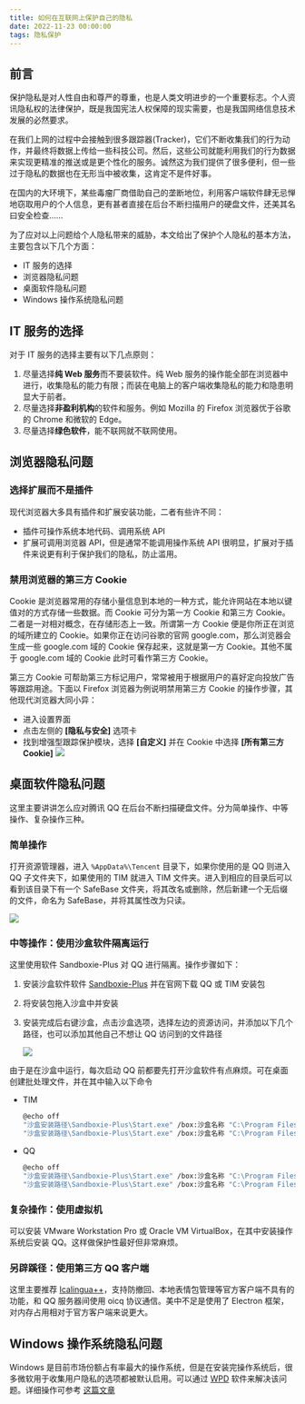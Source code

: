 ```yaml
---
title: 如何在互联网上保护自己的隐私
date: 2022-11-23 00:00:00
tags: 隐私保护
---
```


## 前言

保护隐私是对人性自由和尊严的尊重，也是人类文明进步的一个重要标志。个人资讯隐私权的法律保护，既是我国宪法人权保障的现实需要，也是我国网络信息技术发展的必然要求。

在我们上网的过程中会接触到很多跟踪器(Tracker)，它们不断收集我们的行为动作，并最终将数据上传给一些科技公司。然后，这些公司就能利用我们的行为数据来实现更精准的推送或是更个性化的服务。诚然这为我们提供了很多便利，但一些过于隐私的数据也在无形当中被收集，这肯定不是件好事。

在国内的大环境下，某些毒瘤厂商借助自己的垄断地位，利用客户端软件肆无忌惮地窃取用户的个人信息，更有甚者直接在后台不断扫描用户的硬盘文件，还美其名曰安全检查……

为了应对以上问题给个人隐私带来的威胁，本文给出了保护个人隐私的基本方法，主要包含以下几个方面：

- IT 服务的选择
- 浏览器隐私问题
- 桌面软件隐私问题
- Windows 操作系统隐私问题

## IT 服务的选择

对于 IT 服务的选择主要有以下几点原则：

1. 尽量选择**纯 Web 服务**而不要装软件。纯 Web 服务的操作能全部在浏览器中进行，收集隐私的能力有限；而装在电脑上的客户端收集隐私的能力和隐患明显大于前者。
2. 尽量选择**非盈利机构**的软件和服务。例如 Mozilla 的 Firefox 浏览器优于谷歌的 Chrome 和微软的 Edge。
3. 尽量选择**绿色软件**，能不联网就不联网使用。

## 浏览器隐私问题

### 选择扩展而不是插件

现代浏览器大多具有插件和扩展安装功能，二者有些许不同：

- 插件可操作系统本地代码、调用系统 API
- 扩展可调用浏览器 API，但是通常不能调用操作系统 API
  很明显，扩展对于插件来说更有利于保护我们的隐私，防止滥用。

### 禁用浏览器的第三方 Cookie

Cookie 是浏览器常用的存储小量信息到本地的一种方式，能允许网站在本地以键值对的方式存储一些数据。而 Cookie 可分为第一方 Cookie 和第三方 Cookie。二者是一对相对概念，在存储形态上一致。所谓第一方 Cookie 便是你所正在浏览的域所建立的 Cookie。如果你正在访问谷歌的官网 google.com，那么浏览器会生成一些 google.com 域的 Cookie 保存起来，这就是第一方 Cookie。其他不属于 google.com 域的 Cookie 此时可看作第三方 Cookie。

第三方 Cookie 可帮助第三方标记用户，常常被用于根据用户的喜好定向投放广告等跟踪用途。下面以 Firefox 浏览器为例说明禁用第三方 Cookie 的操作步骤，其他现代浏览器大同小异：

- 进入设置界面
- 点击左侧的 **[隐私与安全]** 选项卡
- 找到增强型跟踪保护模块，选择 **[自定义]** 并在 Cookie 中选择 **[所有第三方 Cookie]**
  ![](1669252954100.png)

## 桌面软件隐私问题

这里主要讲讲怎么应对腾讯 QQ 在后台不断扫描硬盘文件。分为简单操作、中等操作、复杂操作三种。

### 简单操作

打开资源管理器，进入 `%AppData%\Tencent` 目录下，如果你使用的是 QQ 则进入 QQ 子文件夹下，如果使用的 TIM 就进入 TIM 文件夹。进入到相应的目录后可以看到该目录下有一个 SafeBase 文件夹，将其改名或删除，然后新建一个无后缀的文件，命名为 SafeBase，并将其属性改为只读。

![](1669252963550.png)

### 中等操作：使用沙盒软件隔离运行

这里使用软件 Sandboxie-Plus 对 QQ 进行隔离。操作步骤如下：

1. 安装沙盒软件软件 [Sandboxie-Plus](https://sandboxie-plus.com) 并在官网下载 QQ 或 TIM 安装包
2. 将安装包拖入沙盒中并安装
3. 安装完成后右键沙盒，点击沙盒选项，选择左边的资源访问，并添加以下几个路径，也可以添加其他自己不想让 QQ 访问到的文件路径

   ![](1669252967996.png)

由于是在沙盒中运行，每次启动 QQ 前都要先打开沙盒软件有点麻烦。可在桌面创建批处理文件，并在其中输入以下命令

- TIM

  ```bash
  @echo off
  "沙盒安装路径\Sandboxie-Plus\Start.exe" /box:沙盒名称 "C:\Program Files (x86)\Common Files\Tencent\QQProtect\Bin\QQProtect.exe"
  "沙盒安装路径\Sandboxie-Plus\Start.exe" /box:沙盒名称 "C:\Program Files (x86)\Tencent\TIM\Bin\TIM.exe"
  ```

- QQ

  ```bash
  @echo off
  "沙盒安装路径\Sandboxie-Plus\Start.exe" /box:沙盒名称 "C:\Program Files (x86)\Common Files\Tencent\QQProtect\Bin\QQProtect.exe"
  "沙盒安装路径\Sandboxie-Plus\Start.exe" /box:沙盒名称 "C:\Program Files (x86)\Tencent\QQ\Bin\QQ.exe"
  ```

### 复杂操作：使用虚拟机

可以安装 VMware Workstation Pro 或 Oracle VM VirtualBox，在其中安装操作系统后安装 QQ。这样做保护性最好但非常麻烦。

### 另辟蹊径：使用第三方 QQ 客户端

这里主要推荐 [Icalingua++](https://github.com/Icalingua-plus-plus/Icalingua-plus-plus)，支持防撤回、本地表情包管理等官方客户端不具有的功能，和 QQ 服务器间使用 oicq 协议通信。美中不足是使用了 Electron 框架，对内存占用相对于官方客户端来说更大。

## Windows 操作系统隐私问题

Windows 是目前市场份额占有率最大的操作系统，但是在安装完操作系统后，很多微软用于收集用户隐私的选项都被默认启用。可以通过 [WPD](https://wpd.app) 软件来解决该问题。详细操作可参考 [这篇文章](https://blog.schenga.ga/post/shi-yong-wpd-zu-zhi-windows-shou-ji-ge-ren-xin-xi)
